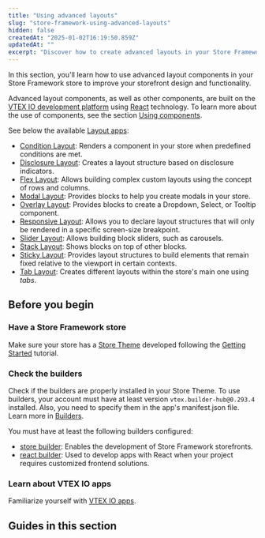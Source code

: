 ```yaml
---
title: "Using advanced layouts"
slug: "store-framework-using-advanced-layouts"
hidden: false
createdAt: "2025-01-02T16:19:50.859Z"
updatedAt: ""
excerpt: "Discover how to create advanced layouts in your Store Framework store." 
---
```


In this section, you'll learn how to use advanced layout components in your Store Framework store to improve your storefront design and functionality.

Advanced layout components, as well as other components, are built on the [VTEX IO development platform](https://developers.vtex.com/docs/guides/vtex-io-documentation-what-is-vtex-io) using [React](https://react.dev/) technology. To learn more about the use of components, see the section [Using components](https://developers.vtex.com/docs/guides/store-framework-using-components).

See below the available [Layout apps](https://developers.vtex.com/docs/guides/layout-apps):

- [Condition Layout](https://developers.vtex.com/docs/apps/vtex.condition-layout): Renders a component in your store when predefined conditions are met.
- [Disclosure Layout](https://developers.vtex.com/docs/apps/vtex.disclosure-layout): Creates a layout structure based on disclosure indicators.
- [Flex Layout](https://developers.vtex.com/docs/apps/vtex.flex-layout): Allows building complex custom layouts using the concept of rows and columns.
- [Modal Layout](https://developers.vtex.com/docs/apps/vtex.modal-layout): Provides blocks to help you create modals in your store.
- [Overlay Layout](https://developers.vtex.com/docs/apps/vtex.overlay-layout): Provides blocks to create a Dropdown, Select, or Tooltip component.
- [Responsive Layout](https://developers.vtex.com/docs/apps/vtex.responsive-layout): Allows you to declare layout structures that will only be rendered in a specific screen-size breakpoint.
- [Slider Layout](https://developers.vtex.com/docs/apps/vtex.slider-layout): Allows building block sliders, such as carousels.
- [Stack Layout](https://developers.vtex.com/docs/apps/vtex.stack-layout): Shows blocks on top of other blocks.
- [Sticky Layout](https://developers.vtex.com/docs/apps/vtex.sticky-layout): Provides layout structures to build elements that remain fixed relative to the viewport in certain contexts.
- [Tab Layout](https://developers.vtex.com/docs/apps/vtex.tab-layout): Creates different layouts within the store's main one using *tabs*.

## Before you begin

<Steps>

### Have a Store Framework store

Make sure your store has a [Store Theme](https://developers.vtex.com/docs/guides/vtex-io-documentation-store-theme) developed following the [Getting Started](https://developers.vtex.com/docs/guides/getting-started-3) tutorial.

### Check the builders

Check if the builders are properly installed in your Store Theme. To use builders, your account must have at least version `vtex.builder-hub@0.293.4` installed. Also, you need to specify them in the app's manifest.json file. Learn more in [Builders](https://developers.vtex.com/docs/guides/vtex-io-documentation-builders).

You must have at least the following builders configured:
- [store builder](https://developers.vtex.com/docs/guides/vtex-io-documentation-store-builder): Enables the development of Store Framework storefronts.
- [react builder](https://developers.vtex.com/docs/guides/vtex-io-documentation-react-builder): Used to develop apps with React when your project requires customized frontend solutions.

### Learn about VTEX IO apps

Familiarize yourself with [VTEX IO apps](https://developers.vtex.com/docs/vtex-io-apps).
 
</Steps>

## Guides in this section

<Flex>

<WhatsNextCard
title="Building a carousel using Slider Layout"
description="Learn how to integrate and customize carousels for your storefront using Slider Layout."
linkTo="https://developers.vtex.com/docs/guides/vtex-io-documentation-building-a-carousel-using-slider-layout"
linkTitle="See more"
/>

<WhatsNextCard
title="Creating modals using icons"
description="Explore how to create modals using icons to enhance user experience."
linkTo="https://developers.vtex.com/docs/guides/vtex-io-documentation-creating-modals-using-icons"
linkTitle="See more"
/>

<WhatsNextCard
title="Configuring a quickview using Modal Layout"
description="Learn how to create a quickview feature using the Modal Layout app."
linkTo="https://developers.vtex.com/docs/guides/vtex-io-documentation-using-flex-layout"
linkTitle="See more"
/>

<WhatsNextCard
title="Rendering a badge on top of a product"
description="Discover how to render badges on top of products to highlight special offers, discounts, or new arrivals."
linkTo="https://developers.vtex.com/docs/guides/vtex-io-documentation-rendering-a-badge"
linkTitle="See more"
/>

<WhatsNextCard
title="Using Flex Layout"
description="Understand the Flex Layout component to create responsive layouts for your store."
linkTo="https://developers.vtex.com/docs/guides/vtex-io-documentation-using-flex-layout"
linkTitle="See more"
/>

</Flex>
